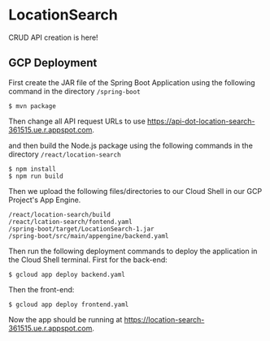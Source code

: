 # LocationSearch
CRUD API creation is here!

## GCP Deployment

First create the JAR file of the Spring Boot Application using the following command in the directory `/spring-boot`

```
$ mvn package
```

Then change all API request URLs to use https://api-dot-location-search-361515.ue.r.appspot.com.

and then build the Node.js package using the following commands in the directory `/react/location-search`

```
$ npm install
$ npm run build
```

Then we upload the following files/directories to our Cloud Shell in our GCP Project's App Engine.

```
/react/location-search/build
/react/lcation-search/fontend.yaml
/spring-boot/target/LocationSearch-1.jar
/spring-boot/src/main/appengine/backend.yaml
```

Then run the following deployment commands to deploy the application in the Cloud Shell terminal.
First for the back-end:

```
$ gcloud app deploy backend.yaml
```

Then the front-end:

```
$ gcloud app deploy frontend.yaml
```

Now the app should be running at https://location-search-361515.ue.r.appspot.com.